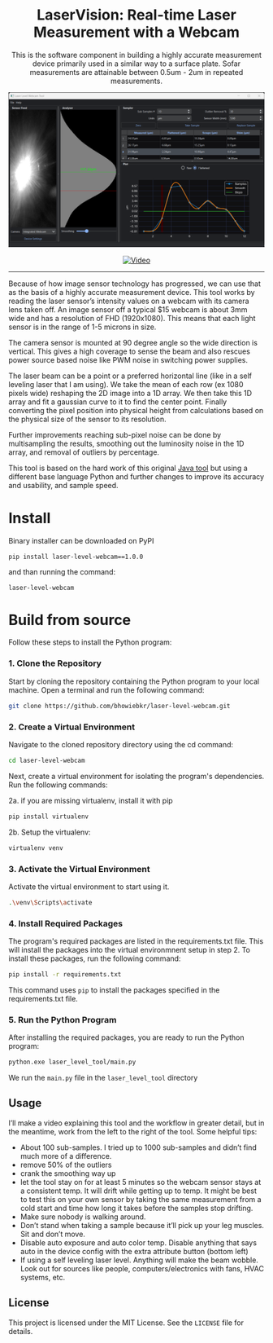 #
<div align="center">
<h1>LaserVision: Real-time Laser Measurement with a Webcam</h1>


This is the software component in building a highly accurate measurement device primarily used in a similar way to a surface plate. Sofar measurements are attainable between 0.5um - 2um in repeated measurements.

![alt text](images/GUI.png)

[![Video](http://img.youtube.com/vi/hnHjrz_inQU/0.jpg)](http://www.youtube.com/watch?v=hnHjrz_inQU)

</div>

---

Because of how image sensor technology has progressed, we can use that  as the basis of a highly accurate measurement device. This tool works by reading the laser sensor’s intensity values on a webcam with its camera lens taken off.  An image sensor off a typical $15 webcam is about 3mm wide and has a resolution of FHD (1920x1080). This means that each light sensor is in the range of 1-5 microns in size.

The camera sensor is mounted at 90 degree angle so the wide direction is vertical. This gives a high coverage to sense the beam and also rescues power source based noise like PWM noise in switching power supplies.

The laser beam can be a point or a preferred horizontal line (like in a self leveling laser that I am using). We take the mean of each row (ex 1080 pixels wide) reshaping the 2D image into a 1D array. We then take this 1D array and fit a gaussian curve to it to find the center point. Finally converting the pixel position into physical height from calculations based on the physical size of the sensor to its resolution.

Further improvements reaching sub-pixel noise can be done by multisampling the results, smoothing out the luminosity noise in the 1D array, and removal of outliers by percentage.

This tool is based on the hard work of this original [Java tool](https://github.com/betzuka/laserlevel) but using a different base language Python and further changes to improve its accuracy and usability, and sample speed.

# Install

Binary installer can be downloaded on PyPI
```shell
pip install laser-level-webcam==1.0.0
```
and than running the command:
```shell
laser-level-webcam
```

# Build from source

Follow these steps to install the Python program:

### 1. Clone the Repository

Start by cloning the repository containing the Python program to your local machine. Open a terminal and run the following command:

```bash
git clone https://github.com/bhowiebkr/laser-level-webcam.git
```

### 2. Create a Virtual Environment

Navigate to the cloned repository directory using the cd command:

```bash
cd laser-level-webcam
```

Next, create a virtual environment for isolating the program's dependencies. Run the following commands:

2a. if you are missing virtualenv, install it with pip
```bash
pip install virtualenv
```
2b. Setup the virtualenv:
```bash
virtualenv venv
```

### 3. Activate the Virtual Environment

Activate the virtual environment to start using it.
```bash
.\venv\Scripts\activate
```

### 4. Install Required Packages

The program's required packages are listed in the requirements.txt file. This will install the packages into the virtual environmnent setup in step 2. To install these packages, run the following command:

```bash
pip install -r requirements.txt
```
This command uses `pip` to install the packages specified in the requirements.txt file.

### 5. Run the Python Program
After installing the required packages, you are ready to run the Python program:

```bash
python.exe laser_level_tool/main.py
```
We run the `main.py` file in the `laser_level_tool` directory

## Usage

I’ll make a video explaining this tool and the workflow in greater detail, but in the meantime, work from the left to the right of the tool. Some helpful tips:

- About 100 sub-samples. I tried up to 1000 sub-samples and didn’t find much more of a difference.
- remove 50% of the outliers
- crank the smoothing way up
- let the tool stay on for at least 5 minutes so the webcam sensor stays at a consistent temp. It will drift while getting up to temp. It might be best to test this on your own sensor by taking the same measurement from a cold start and time how long it takes before the samples stop drifting.
- Make sure nobody is walking around.
- Don’t stand when taking a sample because it’ll pick up your leg muscles. Sit and don’t move.
- Disable auto exposure and auto color temp. Disable anything that says auto in the device config with the extra attribute button (bottom left)
- If using a self leveling laser level. Anything will make the beam wobble. Look out for sources like people, computers/electronics with fans, HVAC systems, etc.


## License

This project is licensed under the MIT License. See the `LICENSE` file for details.
